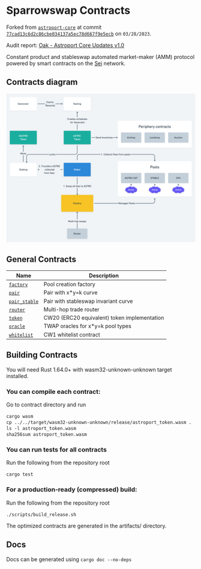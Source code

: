 # Sparrowswap Contracts

Forked from [`astroport-core`](https://github.com/astroport-fi/astroport-core/) at commit [`77cad13c6d2c86cbe034137a5ec78d667f9e5ecb`](https://github.com/astroport-fi/astroport-core/tree/77cad13c6d2c86cbe034137a5ec78d667f9e5ecb) on `03/28/2023`.

Audit report: [Oak - Astroport Core Updates v1.0](./audits/oak-astroport-core-updates-v1.0.pdf)

Constant product and stableswap automated market-maker (AMM) protocol powered by smart contracts on the [Sei](https://sei.io) network.

## Contracts diagram

![contract diagram](./assets/sc_diagram.png "Contracts Diagram")

## General Contracts

| Name                                                       | Description                                  |
| ---------------------------------------------------------- | -------------------------------------------- |
| [`factory`](contracts/factory)                             | Pool creation factory                        |
| [`pair`](contracts/pair)                                   | Pair with x*y=k curve                        |
| [`pair_stable`](contracts/pair_stable)                     | Pair with stableswap invariant curve         |
| [`router`](contracts/router)                               | Multi-hop trade router                       |
| [`token`](contracts/token)                                 | CW20 (ERC20 equivalent) token implementation |
| [`oracle`](contracts/periphery/oracle)                     | TWAP oracles for x*y=k pool types            |
| [`whitelist`](contracts/whitelist)                         | CW1 whitelist contract                       |

## Building Contracts

You will need Rust 1.64.0+ with wasm32-unknown-unknown target installed.

### You can compile each contract:
Go to contract directory and run 
    
```
cargo wasm
cp ../../target/wasm32-unknown-unknown/release/astroport_token.wasm .
ls -l astroport_token.wasm
sha256sum astroport_token.wasm
```

### You can run tests for all contracts
Run the following from the repository root

```
cargo test
```

### For a production-ready (compressed) build:
Run the following from the repository root

```
./scripts/build_release.sh
```

The optimized contracts are generated in the artifacts/ directory.

## Docs

Docs can be generated using `cargo doc --no-deps`
